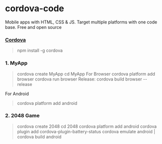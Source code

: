 # cordova-code
Mobile apps with HTML, CSS &amp; JS.  Target multiple platforms with one code base.  Free and open source


### [Cordova](https://cordova.apache.org/)

> npm install -g cordova

### 1. MyApp
> cordova create MyApp
> cd MyApp 
For Browser
> cordova platform add browser
> cordova run browser
Release:
>cordova build browser --release

For Android
> cordova platform add android

### 2. 2048 Game
> cordova create 2048
> cd 2048
> cordova platform add android
> cordova plugin add cordova-plugin-battery-status
> cordova emulate android | cordova build android